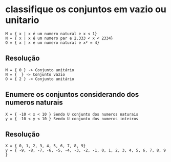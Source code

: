 # classifique os conjuntos em vazio ou unitario
```
M = { x | x é um numero natural e x < 1}
N = { x | x é um numero par e 2.333 < x < 2334}
O = { x | x é um numero natural e x² = 4}
```

## Resolução
```
M = { 0 } -> Conjunto unitário
N = {  } -> Conjunto vazio 
O = { 2 } -> Conjunto unitário
```
## Enumere os conjuntos considerando dos numeros naturais
```
X = { -10 < x < 10 } Sendo U conjunto dos numeros naturais
y = { -10 < y < 10 } Sendo U conjunto dos numeros inteiros
```

## Resolução
```
X = { 0, 1, 2, 3, 4, 5, 6, 7, 8, 9}
y = { -9, -8, -7, -6, -5, -4, -3, -2, -1, 0, 1, 2, 3, 4, 5, 6, 7, 8, 9 } 
```
